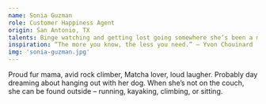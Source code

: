```yaml
---
name: Sonia Guzman
role: Customer Happiness Agent
origin: San Antonio, TX
talents: Binge watching and getting lost going somewhere she’s been a million times.
inspiration: “The more you know, the less you need.” – Yvon Chouinard
img: 'sonia-guzman.jpg'
---
```

Proud fur mama, avid rock climber, Matcha lover, loud laugher. Probably day dreaming about hanging out with her dog. When she’s not on the couch, she can be found outside – running, kayaking, climbing, or sitting.